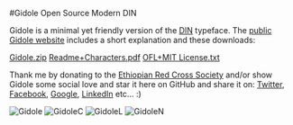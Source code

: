 #Gidole Open Source Modern DIN

Gidole is a minimal yet friendly version of the [DIN](https://en.wikipedia.org/wiki/DIN_1451) typeface. The [public Gidole website](https://gidole.github.io) includes a short explanation and these downloads:

[Gidole.zip](https://github.com/gidole/Gidole-Typefaces/blob/master/gidole.zip)
[Readme+Characters.pdf](https://github.com/gidole/Gidole-Typefaces/blob/master/Resources/GidoleFont/Readme+Characters.pdf?raw=true)
[OFL+MIT License.txt](https://github.com/larsenwork/Gidole/blob/master/Resources/GidoleFont/License.txt)

Thank me by donating to the [Ethiopian Red Cross Society](https://www.ammado.com/community/153173/donate) and/or show Gidole some social love and star it here on GitHub and share it on: [Twitter](https://twitter.com/intent/tweet?text=Gidole+-+Open+Source+Modern+DIN+by+@andreaslarsendk&url=https%3A%2F%2Fgidole.github.io), [Facebook](http://www.facebook.com/sharer/sharer.php?s=100&p%5Burl%5D=http%3A%2F%2Fgidole.github.io), [Google](https://plus.google.com/share?url=http://gidole.github.io), [LinkedIn](https://www.linkedin.com/shareArticle?mini=true&url=http://gidole.github.io) etc... :)

![Gidole](https://raw.githubusercontent.com/gidole/Gidole-Typefaces/master/Resources/GidoleScreenshots/1Gidole.png)
![GidoleC](https://raw.githubusercontent.com/gidole/Gidole-Typefaces/master/Resources/GidoleScreenshots/2GidoleCapital.png)
![GidoleL](https://raw.githubusercontent.com/gidole/Gidole-Typefaces/master/Resources/GidoleScreenshots/3GidoleLowercase.png)
![GidoleN](https://raw.githubusercontent.com/gidole/Gidole-Typefaces/master/Resources/GidoleScreenshots/4GidoleNumbers.png)
